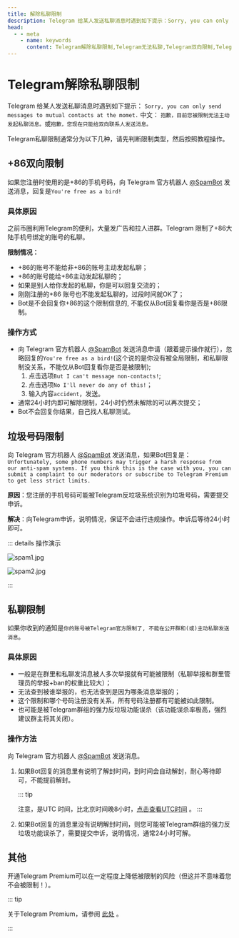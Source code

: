 ```yaml
---
title: 解除私聊限制
description: Telegram 给某人发送私聊消息时遇到如下提示：Sorry, you can only send messages to mutual contacts at the momet.Telegram的私聊限制通常分为+86私聊限制、垃圾号码限制、私聊限制。本文介绍了Telegram如何解除私聊限制。访问TGwiki - Telegram知识库，了解更多Telegram使用技巧。
head:
  - - meta
    - name: keywords
      content: Telegram解除私聊限制,Telegram无法私聊,Telegram双向限制,Telegram垃圾号码限制,Telegram私聊限制,TG解除私聊限制,TG无法私聊,TG垃圾号码限制,TG私聊限制,电报解除私聊限制,电报无法私聊,电报双向限制,电报垃圾号码限制,电报私聊限制,Telegram Spam,TGwiki,Telegram知识库
---
```


# Telegram解除私聊限制

Telegram 给某人发送私聊消息时遇到如下提示：
```Sorry, you can only send messages to mutual contacts at the momet.```
中文：
```抱歉，目前您被限制无法主动发起私聊消息。```或```抱歉，您现在只能给双向联系人发送消息。```

Telegram私聊限制通常分为以下几种，请先判断限制类型，然后按照教程操作。

## +86双向限制

如果您注册时使用的是+86的手机号码，向 Telegram 官方机器人 [@SpamBot](https://t.me/spambot) 发送消息，回复是`You're free as a bird!`

### 具体原因

之前币圈利用Telegram的便利，大量发广告和拉人进群。Telegram 限制了+86大陆手机号绑定的账号的私聊。

**限制情况：**

- +86的账号不能给非+86的账号主动发起私聊；
- +86的账号能给+86主动发起私聊的；
- 如果是别人给你发起的私聊，你是可以回复交流的；
- 刚刚注册的+86 账号也不能发起私聊的，过段时间就OK了；
- Bot是不会回复你+86的这个限制信息的, 不能仅从Bot回复看你是否是+86限制。

 ### 操作方式

- 向 Telegram 官方机器人 [@SpamBot](https://t.me/spambot) 发送消息申请（跟着提示操作就行），忽略回复的`You're free as a bird!`(这个说的是你没有被全局限制，和私聊限制没关系，不能仅从Bot回复看你是否是被限制);
  1. 点击选项`But I can't message non-contacts!`;
  2. 点击选项`No I'll never do any of this!`；
  3. 输入内容`accident`，发送。
- 通常24小时内即可解除限制，24小时仍然未解除的可以再次提交；
- Bot不会回复你结果，自己找人私聊测试。

## 垃圾号码限制

向 Telegram 官方机器人 [@SpamBot](https://t.me/spambot) 发送消息，如果Bot回复是：```Unfortunately, some phone numbers may trigger a harsh response from our anti-spam systems. If you think this is the case with you, you can submit a complaint to our moderators or subscribe to Telegram Premium to get less strict limits.```

**原因**：您注册的手机号码可能被Telegram反垃圾系统识别为垃圾号码，需要提交申诉。

**解决**：向Telegram申诉，说明情况，保证不会进行违规操作。申诉后等待24小时即可。

::: details 操作演示

![spam1.jpg](https://s2.loli.net/2024/01/27/2VpYNwmG4yuZP6J.jpg)

![spam2.jpg](https://s2.loli.net/2024/01/27/R1fXvp2VY8T4s73.jpg)

:::

## 私聊限制

如果你收到的通知是```你的账号被Telegram官方限制了, 不能在公开群和(或)主动私聊发送消息```。

### 具体原因

- 一般是在群里和私聊发消息被人多次举报就有可能被限制（私聊举报和群里管理员的举报+ban的权重比较大）；
- 无法查到被谁举报的，也无法查到是因为哪条消息举报的；
- 这个限制和哪个号码注册没有关系，所有号码注册都有可能被如此限制。
- 也可能是被Telegram群组的强力反垃圾功能误杀（该功能误杀率极高，强烈建议群主将其关闭）。

### 操作方法

向 Telegram 官方机器人 [@SpamBot](https://t.me/spambot) 发送消息。

1. 如果Bot回复的消息里有说明了解封时间，到时间会自动解封，耐心等待即可，不能提前解封。

   ::: tip

   注意，是UTC 时间，比北京时间晚8小时，[点击查看UTC时间](https://time.is/zh/UTC) 。
   :::

2. 如果Bot回复的消息里没有说明解封时间，则您可能被Telegram群组的强力反垃圾功能误杀了，需要提交申诉，说明情况，通常24小时可解。

## 其他

开通Telegram Premium可以在一定程度上降低被限制的风险（但这并不意味着您不会被限制！）。

::: tip

关于Telegram Premium，请参阅 [此处](/tgwiki/premium) 。

:::
